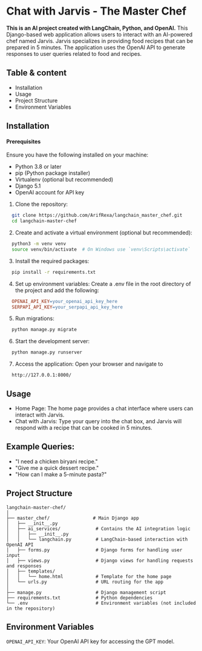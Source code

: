 
# Chat with Jarvis - The Master Chef


**This is an AI project created with LangChain, Python, and OpenAI.** This Django-based web application allows users to interact with an AI-powered chef named Jarvis. Jarvis specializes in providing food recipes that can be prepared in 5 minutes. The application uses the OpenAI API to generate responses to user queries related to food and recipes.
## Table & content

- Installation
- Usage
- Project Structure
- Environment Variables

## Installation

#### Prerequisites
Ensure you have the following installed on your machine:

- Python 3.8 or later
- pip (Python package installer)
- Virtualenv (optional but recommended)
- Django 5.1
- OpenAI account for API key

1. Clone the repository:
```bash
  git clone https://github.com/ArifRexa/langchain_master_chef.git
  cd langchain-master-chef
```
2. Create and activate a virtual environment (optional but recommended):

```bash
  python3 -m venv venv
  source venv/bin/activate  # On Windows use `venv\Scripts\activate`
```
3. Install the required packages:

```bash
  pip install -r requirements.txt
```

4. Set up environment variables: 
Create a .env file in the root directory of the project and add the following:

```makefile
  OPENAI_API_KEY=your_openai_api_key_here
  SERPAPI_API_KEY=your_serpapi_api_key_here
```

5. Run migrations:

```bash
  python manage.py migrate
```
6. Start the development server:
```bash
  python manage.py runserver
```
7. Access the application: Open your browser and navigate to 
```
  http://127.0.0.1:8000/
```
## Usage

- Home Page: The home page provides a chat interface where users can interact with Jarvis.
- Chat with Jarvis: Type your query into the chat box, and Jarvis will respond with a recipe that can be cooked in 5 minutes.


## Example Queries:
- "I need a chicken biryani recipe."
- "Give me a quick dessert recipe."
- "How can I make a 5-minute pasta?"




## Project Structure
```
langchain-master-chef/
│
├── master_chef/                # Main Django app
│   ├── __init__.py
│   ├── ai_services/             # Contains the AI integration logic
│   │   ├── __init__.py
│   │   └── langchain.py         # LangChain-based interaction with OpenAI API
│   ├── forms.py                 # Django forms for handling user input
│   ├── views.py                 # Django views for handling requests and responses
│   ├── templates/
│   │   └── home.html            # Template for the home page
│   └── urls.py                  # URL routing for the app
│
├── manage.py                    # Django management script
├── requirements.txt             # Python dependencies
└── .env                         # Environment variables (not included in the repository)

```
## Environment Variables



`OPENAI_API_KEY`: Your OpenAI API key for accessing the GPT model.
